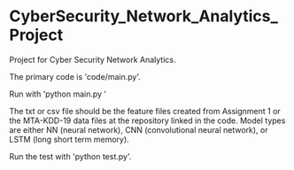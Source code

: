 # CyberSecurity_Network_Analytics_Project
Project for Cyber Security Network Analytics.

The primary code is 'code/main.py'. 

Run with 'python main.py <file path to txt or csv> <model type>'

The txt or csv file should be the feature files created from Assignment 1 or the MTA-KDD-19 data files at the repository linked in the code. Model types are either NN (neural network), CNN (convolutional neural network), or LSTM (long short term memory).

Run the test with 'python test.py'.  

